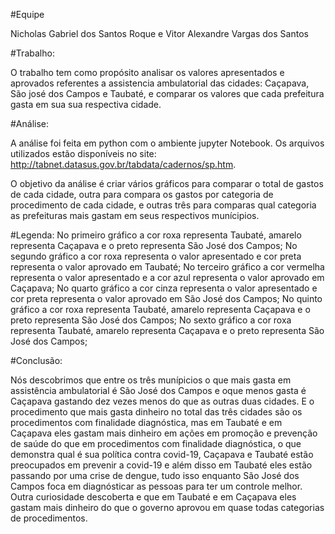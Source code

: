 #Equipe

Nicholas Gabriel dos Santos Roque e Vitor Alexandre Vargas dos Santos

#Trabalho:

O trabalho tem como propósito analisar os valores apresentados e aprovados referentes a assistencia ambulatorial das cidades: Caçapava, São josé dos Campos e Taubaté, e comparar os valores que cada prefeitura gasta em sua sua respectiva cidade.

#Análise:

A análise foi feita em python com o ambiente jupyter Notebook. Os arquivos utilizados estão disponíveis no site: http://tabnet.datasus.gov.br/tabdata/cadernos/sp.htm.

O objetivo da análise é criar vários gráficos para comparar o total de gastos de cada cidade, outra para compara os gastos por categoria de procedimento de cada cidade, e outras três para comparas qual categoria as prefeituras mais gastam em seus respectivos munícipios.

#Legenda: 
	No primeiro gráfico a cor roxa representa Taubaté, amarelo representa Caçapava e o preto representa São José dos Campos;
	No segundo gráfico a cor roxa representa o valor apresentado e cor preta representa o valor aprovado em Taubaté;
	No terceiro gráfico a cor vermelha representa o valor apresentado e a cor azul representa o valor aprovado em Caçapava;
	No quarto gráfico a cor cinza representa o valor apresentado e cor preta representa o valor aprovado em São José dos Campos;
	No quinto gráfico a cor roxa representa Taubaté, amarelo representa Caçapava e o preto representa São José dos Campos;
	No sexto gráfico a cor roxa representa Taubaté, amarelo representa Caçapava e o preto representa São José dos Campos;

#Conclusão:

Nós descobrimos que entre os três munípicios o que mais gasta em assistência ambulatorial é São José dos Campos e oque menos gasta é Caçapava gastando dez vezes menos do que as outras duas cidades.
E o procedimento que mais gasta dinheiro no total das três cidades são os procedimentos com finalidade diagnóstica, mas em Taubaté e em Caçapava eles gastam mais dinheiro em ações em promoção e prevenção de saúde do que em procedimentos com finalidade diagnóstica, o que demonstra qual é sua política contra covid-19, Caçapava e Taubaté estão preocupados em prevenir a covid-19 e além disso em Taubaté eles estão passando por uma crise de dengue, tudo isso enquanto São José dos Campos foca em diagnósticar as pessoas para ter um controle melhor.
Outra curiosidade descoberta e que em Taubaté e em Caçapava eles gastam mais dinheiro do que o governo aprovou em quase todas categorias de procedimentos. 
